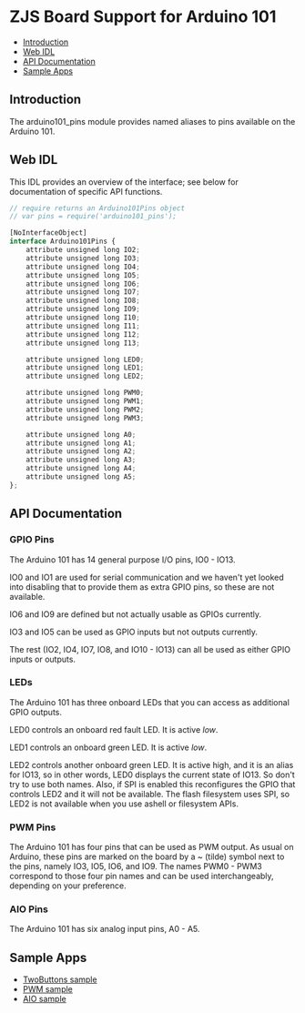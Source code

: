 ZJS Board Support for Arduino 101
=================================

* [Introduction](#introduction)
* [Web IDL](#web-idl)
* [API Documentation](#api-documentation)
* [Sample Apps](#sample-apps)

Introduction
------------
The arduino101_pins module provides named aliases to pins available on the
Arduino 101.

Web IDL
-------
This IDL provides an overview of the interface; see below for documentation of
specific API functions.

```javascript
// require returns an Arduino101Pins object
// var pins = require('arduino101_pins');

[NoInterfaceObject]
interface Arduino101Pins {
    attribute unsigned long IO2;
    attribute unsigned long IO3;
    attribute unsigned long IO4;
    attribute unsigned long IO5;
    attribute unsigned long IO6;
    attribute unsigned long IO7;
    attribute unsigned long IO8;
    attribute unsigned long IO9;
    attribute unsigned long I10;
    attribute unsigned long I11;
    attribute unsigned long I12;
    attribute unsigned long I13;

    attribute unsigned long LED0;
    attribute unsigned long LED1;
    attribute unsigned long LED2;

    attribute unsigned long PWM0;
    attribute unsigned long PWM1;
    attribute unsigned long PWM2;
    attribute unsigned long PWM3;

    attribute unsigned long A0;
    attribute unsigned long A1;
    attribute unsigned long A2;
    attribute unsigned long A3;
    attribute unsigned long A4;
    attribute unsigned long A5;
};
```

API Documentation
-----------------
### GPIO Pins

The Arduino 101 has 14 general purpose I/O pins, IO0 - IO13.

IO0 and IO1 are used for serial communication and we haven't yet looked into
disabling that to provide them as extra GPIO pins, so these are not available.

IO6 and IO9 are defined but not actually usable as GPIOs currently.

IO3 and IO5 can be used as GPIO inputs but not outputs currently.

The rest (IO2, IO4, IO7, IO8, and IO10 - IO13) can all be used as either GPIO
inputs or outputs.

### LEDs

The Arduino 101 has three onboard LEDs that you can access as additional GPIO
outputs.

LED0 controls an onboard red fault LED. It is active *low*.

LED1 controls an onboard green LED. It is active *low*.

LED2 controls another onboard green LED. It is active high, and it is an alias
for IO13, so in other words, LED0 displays the current state of IO13. So don't
try to use both names. Also, if SPI is enabled this reconfigures the GPIO that
controls LED2 and it will not be available. The flash filesystem uses SPI, so
LED2 is not available when you use ashell or filesystem APIs.

### PWM Pins

The Arduino 101 has four pins that can be used as PWM output. As usual on
Arduino, these pins are marked on the board by a ~ (tilde) symbol next to the
pins, namely IO3, IO5, IO6, and IO9. The names PWM0 - PWM3 correspond to those
four pin names and can be used interchangeably, depending on your preference.

### AIO Pins

The Arduino 101 has six analog input pins, A0 - A5.

Sample Apps
-----------
* [TwoButtons sample](../samples/TwoButtons.js)
* [PWM sample](../samples/PWM.js)
* [AIO sample](../samples/AIO.js)
